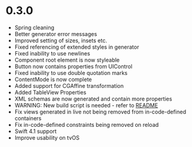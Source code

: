 # 0.3.0
* Spring cleaning
* Better generator error messages
* Improved setting of sizes, insets etc.
* Fixed referencing of extended styles in generator
* Fixed inability to use newlines
* Component root element is now styleable
* Button now contains properties from UIControl
* Fixed inability to use double quotation marks
* ContentMode is now complete
* Added support for CGAffine transformation
* Added TableView Properties
* XML schemas are now generated and contain more properties
* WARNING: New build script is needed - refer to [README](README.md)
* Fix views generated in live not being removed from in-code-defined containers
* Fix in-code-defined constraints being removed on reload
* Swift 4.1 support
* Improve usability on tvOS
